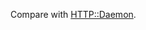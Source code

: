 Compare with [HTTP::Daemon](https://github.com/ReneNyffenegger/PerlModules/tree/master/HTTP/Daemon).

